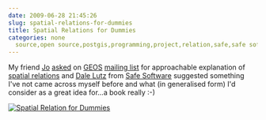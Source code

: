 ```yaml
---
date: 2009-06-28 21:45:26
slug: spatial-relations-for-dummies
title: Spatial Relations for Dummies
categories: none
  source,open source,postgis,programming,project,relation,safe,safe software,spatial,tutorial
---
```


My friend [Jo](http://twitter.com/doublebyte) [asked](http://lists.osgeo.org/pipermail/geos-devel/2009-June/004238.html) on [GEOS](http://trac.osgeo.org/geos/) [mailing list](http://lists.osgeo.org/mailman/listinfo/geos-devel) for approachable explanation of [spatial relations](http://en.wikipedia.org/wiki/Spatial_relation) and [Dale Lutz](http://www.dalelutz.com/) from [Safe Software](http://www.safe.com/) suggested something I've not came across myself before and what (in generalised form) I'd consider as a great idea for...a book really :-)





[![Spatial Relation for Dummies](http://www.fmepedia.com/attachments//SpatialRelator_For_Dummies/smSpatialRelatorForDummies.jpg)](http://www.fmepedia.com/index.php/SpatialRelator_For_Dummies)

